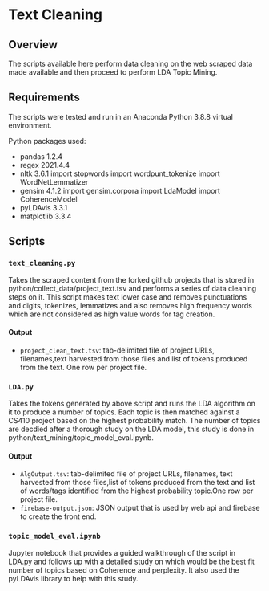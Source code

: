 # Text Cleaning

## Overview

The scripts available here perform data cleaning on the web scraped data made available and then proceed to perform LDA Topic Mining.

## Requirements

The scripts were tested and run in an Anaconda Python 3.8.8 virtual environment.

Python packages used:
* pandas 1.2.4
* regex 2021.4.4
* nltk 3.6.1
  import stopwords
  import wordpunt_tokenize
  import WordNetLemmatizer
* gensim 4.1.2
  import gensim.corpora
  import LdaModel
  import CoherenceModel
* pyLDAvis 3.3.1
* matplotlib 3.3.4

## Scripts

### `text_cleaning.py`

Takes the scraped content from the forked github projects that is stored in python/collect_data/project_text.tsv and performs a series of data cleaning steps on it.
This script makes text lower case and removes punctuations and digits, tokenizes, lemmatizes and also removes high frequency words which are not considered as high value words for tag creation.

#### Output

* `project_clean_text.tsv`: tab-delimited file of project URLs, filenames,text harvested from those files and list of tokens produced from the text. One row per project file.

### `LDA.py`

Takes the tokens generated by above script and runs the LDA algorithm on it to produce a number of topics. Each topic is then matched against a CS410 project based on the highest probability match. The number of topics are decdied after a thorough study on the LDA model, this study is done in python/text_mining/topic_model_eval.ipynb. 

#### Output

* `AlgOutput.tsv`: tab-delimited file of project URLs, filenames, text harvested from those files,list of tokens produced from the text and list of words/tags identified from the highest probability topic.One row per project file.
* `firebase-output.json`: JSON output that is used by web api and firebase to create the front end.

### `topic_model_eval.ipynb`

Jupyter notebook that provides a guided walkthrough of the script in LDA.py and follows up with a detailed study on which would be the best fit number of topics based on Coherence and perplexity. It also used the pyLDAvis library to help with this study.

